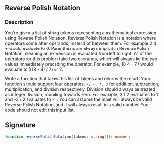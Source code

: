 ## Reverse Polish Notation

### Description

You're given a list of string tokens representing a mathematical expression using Reverse Polish Notation.
Reverse Polish Notation is a notation where operators come after operands, instead of between them. For example 2 4 + would evaluate to 6.
Parenthesis are always implicit in Reverse Polish Notation, meaning an expression is evaluated from left to right. All of the operators for this problem take two operands, which will always be the two values immediately preceding the operator. For example, 18 4 - 7 / would evaluate to ((18 - 4) / 7) or 2.

Write a function that takes this list of tokens and returns the result. Your function should support four operators: `+, -, *, /` for addition, subtraction, multiplication, and division respectively.
Division should always be treated as integer division, rounding towards zero. For example, 3 / 2 evaluates to 1 and -3 / 2 evaluates to -1 . You can assume the input will always be valid Reverse Polish Notation, and it will always result in a valid number. Your code should not edit this input list.

## Signature

```typescript
function reversePolishNotation(tokens: string[]): number;
```
